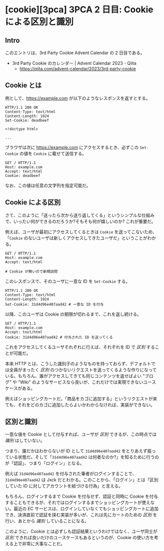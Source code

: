 # [cookie][3pca] 3PCA 2 日目: Cookie による区別と識別

## Intro

このエントリは、3rd Party Cookie Advent Calendar の 2 日目である。

- 3rd Party Cookie のカレンダー | Advent Calendar 2023 - Qiita
  - https://qiita.com/advent-calendar/2023/3rd-party-cookie


## Cookie とは

例として、https://example.com が以下のようなレスポンスを返すとする。

```http
HTTP/1.1 200 OK
Content-Type: text/html
Content-Length: 1024
Set-Cookie: deadbeef

<!doctype html>

...
```

ブラウザは次に https://example.com にアクセスするとき、必ずこの `Set-Cookie` の値を `Cookie` に載せて送信する。

```http
GET / HTTP/1.1
Host: example.com
Accept: text/html
Cookie: deadbeef
```

なお、この値は任意の文字列を指定可能だ。


## Cookie による区別

さて、このように「送ったら次から送り返してくる」というシンプルな仕組みで、いったい何ができるのだろうか?そもそも何が嬉しいのか? これが重要だ。

例えば、ユーザが最初にアクセスしてくるときは `Cookie` を送ってこないため、「`Cookie` のないユーザは新しくアクセスしてきたユーザだ」ということがわかる。

```http
GET / HTTP/1.1
Host: example.com
Accept: text/html

# Cookie が無いので新規訪問
```

このレスポンスで、そのユーザに一意な ID を `Set-Cookie` する。

```http
HTTP/1.1 200 OK
Content-Type: text/html
Content-Length: 1024
Set-Cookie: 31d4d96e407aad42 # 一意な ID を付与
```

以降、このユーザは Cookie の期限が切れるまで、これを返し続ける。

```http
GET / HTTP/1.1
Host: example.com
Accept: text/html
Cookie: 31d4d96e407aad42 # 付与された ID を送ってくる
```

これをアクセスしてくるユーザそれぞれに行えば、それぞれを ID で *区別* することが可能だ。

本来 HTTP とは、こうした識別子のようなものを持っておらず、デフォルトでは全員がまったく *区別* のつかないリクエストを送ってくるような作りになっている。もちろん、誰がアクセスしてきても同じコンテンツを返せばよい "ブログ" や "Wiki" のようなサービスなら良いが、これだけでは実現できないユースケースがある。

例えばショッピングカートだ。「商品をカゴに追加する」というリクエストが来ても、それをどのカゴに追加したらよいかわからなければ、実装ができない。


## 区別と識別

一意な値を Cookie として付与すれば、ユーザが *区別* できるが、この時点では *識別* はしていない。

つまり、誰だかはわからないが ID として `31d4d96e407aad42` をとりあえず振っている状態だ。そして「`31d4d96e407aad42` は何者なのか?」を知るために行うのが「認証」、つまり「ログイン」となる。

例えば `31d4d96e407aad42` を付与された筆者がログインすることで、`31d4d96e407aad42` は Jxck だとわかる。このことから、「ログイン」とは「区別していた ID に対してアカウントを紐づける行為」と言える。

もちろん、ログインするまで Cookie を付与せず、認証と同時に Cookie を付与することもできるが、それではログインするまでショッピングカートが使えない。最近の EC サービスは、ログインしていなくてもショッピングカートに追加でき、決済直前で認証を挟む実装が多いが、これは先にカートのための *区別* を行い、あとから *識別* していることになる。

このように、Cookie とは必ずしも認証結果というわけではなく、ユーザ同士が *区別* できれば良いだけのユースケースもあるというのが、Cookie の使い方を考える上で非常に大事なことだ。
